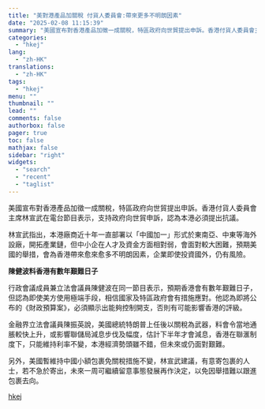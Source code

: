 ```yaml
---
title: "美對港產品加關稅 付貨人委員會:帶來更多不明朗因素"
date: "2025-02-08 11:15:39"
summary: "美國宣布對香港產品加徵一成關稅，特區政府向世貿提出申訴。香港付貨人委員會主席林宣武在電台節目表示，支..."
categories:
  - "hkej"
lang:
  - "zh-HK"
translations:
  - "zh-HK"
tags:
  - "hkej"
menu: ""
thumbnail: ""
lead: ""
comments: false
authorbox: false
pager: true
toc: false
mathjax: false
sidebar: "right"
widgets:
  - "search"
  - "recent"
  - "taglist"
---
```


美國宣布對香港產品加徵一成關稅，特區政府向世貿提出申訴。香港付貨人委員會主席林宣武在電台節目表示，支持政府向世貿申訴，認為本港必須提出抗議。

林宣武指出，本港廠商近十年一直部署以「中國加一」形式於東南亞、中東等海外設廠，開拓產業鏈，但中小企在人才及資金方面相對弱，會面對較大困難，預期美國的舉措，會為香港帶來愈來愈多不明朗因素，企業即使投資國外，仍有風險。

**陳健波料香港有數年艱難日子**

行政會議成員兼立法會議員陳健波在同一節目表示，預期香港會有數年艱難日子，但認為即使美方使用極端手段，相信國家及特區政府會有措施應對。他認為即將公布的《財政預算案》，必須顯示出能夠控制開支，否則有可能影響香港的評級。

金融界立法會議員陳振英說，美國總統特朗普上任後以關稅為武器，料會令當地通脹較快上升，或影響聯儲局減息步伐及幅度，估計下半年才會減息，香港在聯滙制度下，只能維持利率不變，本港經濟勢頭雖不錯，但未來或仍面對艱難。

另外，美國暫維持中國小額包裹免關稅措施不變，林宣武建議，有意寄包裹的人士，若不急於寄出，未來一周可繼續留意事態發展再作決定，以免因舉措難以跟進包裹去向。

[hkej](https://www2.hkej.com/instantnews/hongkong/article/3995765/%E7%BE%8E%E5%B0%8D%E6%B8%AF%E7%94%A2%E5%93%81%E5%8A%A0%E9%97%9C%E7%A8%85+%E4%BB%98%E8%B2%A8%E4%BA%BA%E5%A7%94%E5%93%A1%E6%9C%83%3A%E5%B8%B6%E4%BE%86%E6%9B%B4%E5%A4%9A%E4%B8%8D%E6%98%8E%E6%9C%97%E5%9B%A0%E7%B4%A0)
